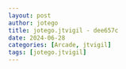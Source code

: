 ```yaml
---
layout: post
author: jotego
title: jotego.jtvigil - dee657c
date: 2024-06-28
categories: [Arcade, jtvigil]
tags: [jotego.jtvigil]
---
```


